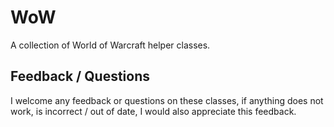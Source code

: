 WoW
===

A collection of World of Warcraft helper classes.

Feedback / Questions
---
I welcome any feedback or questions on these classes, if anything does not work, is incorrect / out of date, I would also appreciate this feedback.
